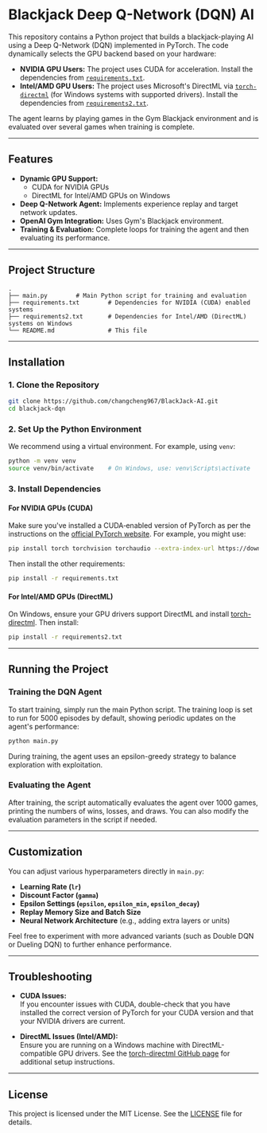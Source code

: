 # Blackjack Deep Q-Network (DQN) AI

This repository contains a Python project that builds a blackjack-playing AI using a Deep Q-Network (DQN) implemented in PyTorch. The code dynamically selects the GPU backend based on your hardware:

- **NVIDIA GPU Users:** The project uses CUDA for acceleration. Install the dependencies from [`requirements.txt`](requirements.txt).
- **Intel/AMD GPU Users:** The project uses Microsoft's DirectML via [`torch-directml`](https://github.com/microsoft/torch-directml) (for Windows systems with supported drivers). Install the dependencies from [`requirements2.txt`](requirements2.txt).

The agent learns by playing games in the Gym Blackjack environment and is evaluated over several games when training is complete.

---

## Features

- **Dynamic GPU Support:**
  - CUDA for NVIDIA GPUs
  - DirectML for Intel/AMD GPUs on Windows
- **Deep Q-Network Agent:** Implements experience replay and target network updates.
- **OpenAI Gym Integration:** Uses Gym's Blackjack environment.
- **Training & Evaluation:** Complete loops for training the agent and then evaluating its performance.

---

## Project Structure

```
.
├── main.py        # Main Python script for training and evaluation
├── requirements.txt        # Dependencies for NVIDIA (CUDA) enabled systems
├── requirements2.txt       # Dependencies for Intel/AMD (DirectML) systems on Windows
└── README.md               # This file
```

---

## Installation

### 1. Clone the Repository

```bash
git clone https://github.com/changcheng967/BlackJack-AI.git
cd blackjack-dqn
```

### 2. Set Up the Python Environment

We recommend using a virtual environment. For example, using `venv`:

```bash
python -m venv venv
source venv/bin/activate    # On Windows, use: venv\Scripts\activate
```

### 3. Install Dependencies

#### For NVIDIA GPUs (CUDA)

Make sure you've installed a CUDA‑enabled version of PyTorch as per the instructions on the [official PyTorch website](https://pytorch.org/get-started/locally/). For example, you might use:

```bash
pip install torch torchvision torchaudio --extra-index-url https://download.pytorch.org/whl/cu117
```

Then install the other requirements:

```bash
pip install -r requirements.txt
```

#### For Intel/AMD GPUs (DirectML)

On Windows, ensure your GPU drivers support DirectML and install [torch-directml](https://github.com/microsoft/torch-directml). Then install:

```bash
pip install -r requirements2.txt
```

---

## Running the Project

### Training the DQN Agent

To start training, simply run the main Python script. The training loop is set to run for 5000 episodes by default, showing periodic updates on the agent's performance:

```bash
python main.py
```

During training, the agent uses an epsilon-greedy strategy to balance exploration with exploitation.

### Evaluating the Agent

After training, the script automatically evaluates the agent over 1000 games, printing the numbers of wins, losses, and draws. You can also modify the evaluation parameters in the script if needed.

---

## Customization

You can adjust various hyperparameters directly in `main.py`:
- **Learning Rate (`lr`)**
- **Discount Factor (`gamma`)**
- **Epsilon Settings (`epsilon`, `epsilon_min`, `epsilon_decay`)**
- **Replay Memory Size and Batch Size**
- **Neural Network Architecture** (e.g., adding extra layers or units)

Feel free to experiment with more advanced variants (such as Double DQN or Dueling DQN) to further enhance performance.

---

## Troubleshooting

- **CUDA Issues:**  
  If you encounter issues with CUDA, double-check that you have installed the correct version of PyTorch for your CUDA version and that your NVIDIA drivers are current.
  
- **DirectML Issues (Intel/AMD):**  
  Ensure you are running on a Windows machine with DirectML-compatible GPU drivers. See the [torch-directml GitHub page](https://github.com/microsoft/torch-directml) for additional setup instructions.

---

## License

This project is licensed under the MIT License. See the [LICENSE](LICENSE) file for details.
